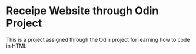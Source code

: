 # Receipe Website through Odin Project
This is a project assigned through the Odin project for learning how to code in HTML
